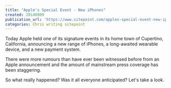 ```yaml
---
title: "Apple's Special Event - New iPhones"
created: 20140909
publication_url: 'https://www.sitepoint.com/apples-special-event-new-iphones/'
categories: Chris writing sitepoint
---
```


Today Apple held one of its signature events in its home town of Cupertino, California, announcing a new range of iPhones, a long-awaited wearable device, and a new payment system.

There were more rumours than have ever been witnessed before from an Apple announcement and the amount of mainstream press coverage has been staggering.

So what really happened? Was it all everyone anticipated? Let's take a look.
